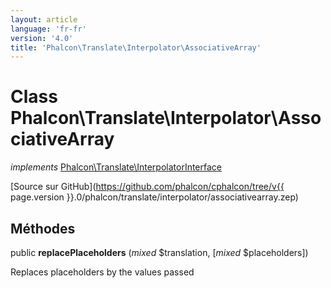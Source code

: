 ```yaml
---
layout: article
language: 'fr-fr'
version: '4.0'
title: 'Phalcon\Translate\Interpolator\AssociativeArray'
---
```

# Class **Phalcon\Translate\Interpolator\AssociativeArray**

*implements* [Phalcon\Translate\InterpolatorInterface](Phalcon_Translate_InterpolatorInterface)

[Source sur GitHub](https://github.com/phalcon/cphalcon/tree/v{{ page.version }}.0/phalcon/translate/interpolator/associativearray.zep)

## Méthodes

public **replacePlaceholders** (*mixed* $translation, [*mixed* $placeholders])

Replaces placeholders by the values passed